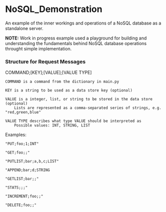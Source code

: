 # NoSQL_Demonstration
An example of the inner workings and operations of a NoSQL database as a standalone server.


**NOTE:**
Work in progress example used a playground for building and understanding the fundamentals behind NoSQL database operations throught simple implementation.


### Structure for Request Messages
COMMAND;[KEY];[VALUE];[VALUE TYPE]

    COMMAND is a command from the dictionary in main.py

    KEY is a string to be used as a data store key (optional)

    VALUE is a integer, list, or string to be stored in the data store (optional)
        Lists are represented as a comma-separated series of strings, e.g. "red,green,blue"

    VALUE TYPE describes what type VALUE should be interpreted as
        Possible values: INT, STRING, LIST

Examples:


    "PUT;foo;1;INT"

    "GET;foo;;"

    "PUTLIST;bar;a,b,c;LIST"

    "APPEND;bar;d;STRING

    "GETLIST;bar;;"

    "STATS;;;"

    "INCREMENT;foo;;"

    "DELETE;foo;;"


